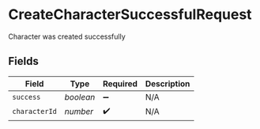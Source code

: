# CreateCharacterSuccessfulRequest

Character was created successfully


## Fields

| Field              | Type               | Required           | Description        |
| ------------------ | ------------------ | ------------------ | ------------------ |
| `success`          | *boolean*          | :heavy_minus_sign: | N/A                |
| `characterId`      | *number*           | :heavy_check_mark: | N/A                |